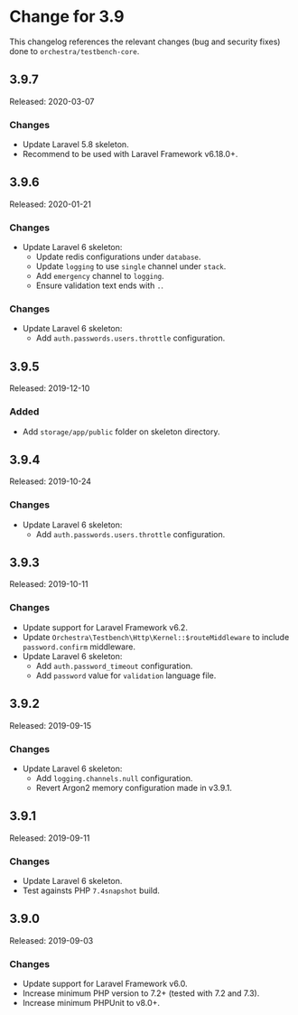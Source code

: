# Change for 3.9

This changelog references the relevant changes (bug and security fixes) done to `orchestra/testbench-core`.

## 3.9.7

Released: 2020-03-07

### Changes

* Update Laravel 5.8 skeleton.
* Recommend to be used with Laravel Framework v6.18.0+.

## 3.9.6

Released: 2020-01-21

### Changes

* Update Laravel 6 skeleton:
    - Update redis configurations under `database`.
    - Update `logging` to use `single` channel under `stack`.
    - Add `emergency` channel to `logging`.
    - Ensure validation text ends with `.`.

### Changes

* Update Laravel 6 skeleton:
    - Add `auth.passwords.users.throttle` configuration.

## 3.9.5

Released: 2019-12-10

### Added

* Add `storage/app/public` folder on skeleton directory.

## 3.9.4

Released: 2019-10-24

### Changes

* Update Laravel 6 skeleton:
    - Add `auth.passwords.users.throttle` configuration.

## 3.9.3

Released: 2019-10-11

### Changes

* Update support for Laravel Framework v6.2.
* Update `Orchestra\Testbench\Http\Kernel::$routeMiddleware` to include `password.confirm` middleware.
* Update Laravel 6 skeleton:
    - Add `auth.password_timeout` configuration.
    - Add `password` value for `validation` language file.

## 3.9.2

Released: 2019-09-15

### Changes

* Update Laravel 6 skeleton:
    - Add `logging.channels.null` configuration.
    - Revert Argon2 memory configuration made in v3.9.1.

## 3.9.1

Released: 2019-09-11

### Changes

* Update Laravel 6 skeleton.
* Test againsts PHP `7.4snapshot` build.

## 3.9.0

Released: 2019-09-03

### Changes

* Update support for Laravel Framework v6.0.
* Increase minimum PHP version to 7.2+ (tested with 7.2 and 7.3).
* Increase minimum PHPUnit to v8.0+.
